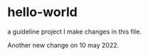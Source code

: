 # hello-world
a guideline project
I make changes in this file. 

Another new change on 10 may 2022.

